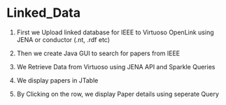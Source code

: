 # Linked_Data

1. First we Upload linked database for IEEE to Virtuoso OpenLink using JENA or conductor (.nt, .rdf etc)

2. Then we create Java GUI to search for papers from IEEE

3. We Retrieve Data from Virtuoso using JENA API and Sparkle Queries

4. We display papers in JTable

5. By Clicking on the row, we display Paper details using seperate Query

